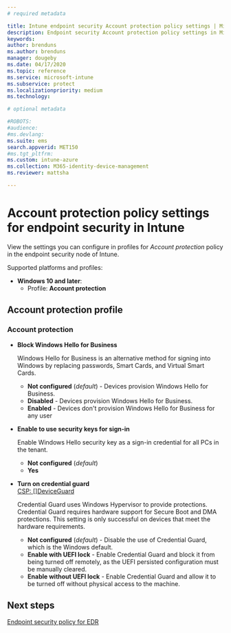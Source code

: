```yaml
---
# required metadata

title: Intune endpoint security Account protection policy settings | Microsoft Docs
description: Endpoint security Account protection policy settings in Microsoft Intune 
keywords:
author: brenduns
ms.author: brenduns
manager: dougeby
ms.date: 04/17/2020
ms.topic: reference
ms.service: microsoft-intune
ms.subservice: protect
ms.localizationpriority: medium
ms.technology:

# optional metadata

#ROBOTS:
#audience:
#ms.devlang:
ms.suite: ems
search.appverid: MET150
#ms.tgt_pltfrm:
ms.custom: intune-azure
ms.collection: M365-identity-device-management
ms.reviewer: mattsha

---
```

# Account protection policy settings for endpoint security in Intune

View the settings you can configure in profiles for *Account protection* policy in the endpoint security node of Intune.

Supported platforms and profiles:

- **Windows 10 and later**:
  - Profile: **Account protection**

## Account protection profile

### Account protection

- **Block Windows Hello for Business**

  Windows Hello for Business is an alternative method for signing into Windows by replacing passwords, Smart Cards, and Virtual Smart Cards.
  - **Not configured** (*default*) - Devices provision Windows Hello for Business.
  - **Disabled** - Devices provision Windows Hello for Business.
  - **Enabled** - Devices don't provision Windows Hello for Business for any user
  
- **Enable to use security keys for sign-in**

  Enable Windows Hello security key as a sign-in credential for all PCs in the tenant.
  - **Not configured** (*default*)
  - **Yes**

- **Turn on credential guard**  
  [CSP: []DeviceGuard](https://go.microsoft.com/fwlink/?linkid=872424)

  Credential Guard uses Windows Hypervisor to provide protections. Credential Guard requires hardware support for Secure Boot and DMA protections. This setting is only successful on devices that meet the hardware requirements.
  - **Not configured** (*default*) - Disable the use of Credential Guard, which is the Windows default.
  - **Enable with UEFI lock** - Enable Credential Guard and block it from being turned off remotely, as the UEFI persisted configuration must be manually cleared.
  - **Enable without UEFI lock** - Enable Credential Guard and allow it to be turned off without physical access to the machine.

## Next steps

[Endpoint security policy for EDR](../protect/endpoint-security-policy.md#endpoint-detection-and-response)
